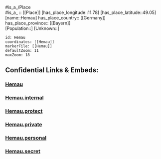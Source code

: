 ﻿---
location: [49.05,11.78] 
mapzoom: [7,12] 
mapmarker: city 
type: City
tags:
- geo/City


SpocWebEntityId: 30883
isDeleted: false
confidential: public

---
#is_a_/Place  
#is_a_ :: [[Place]] 
[has_place_longitude::11.78] 
[has_place_latitude::49.05] 
[name::Hemau] 
has_place_country:: [[Germany]]  
has_place_province:: [[Bayern]]  
[Population::] 
[Unknown::] 


```leaflet
id: Hemau
coordinates: [[Hemau]] 
markerFile: [[Hemau]] 
defaultZoom: 11 
maxZoom: 18
```


## Confidential Links & Embeds: 

### [Hemau](/_public/Earth/Continent/Europe/Europe~Central/Germany/Germany~West/Bayern/counties~Bayern/Regensburg/cities~Regensburg/Hemau.md) 

### [Hemau.internal](/_internal/Earth/Continent/Europe/Europe~Central/Germany/Germany~West/Bayern/counties~Bayern/Regensburg/cities~Regensburg/Hemau.internal.md) 

### [Hemau.protect](/_protect/Earth/Continent/Europe/Europe~Central/Germany/Germany~West/Bayern/counties~Bayern/Regensburg/cities~Regensburg/Hemau.protect.md) 

### [Hemau.private](/_private/Earth/Continent/Europe/Europe~Central/Germany/Germany~West/Bayern/counties~Bayern/Regensburg/cities~Regensburg/Hemau.private.md) 

### [Hemau.personal](/_personal/Earth/Continent/Europe/Europe~Central/Germany/Germany~West/Bayern/counties~Bayern/Regensburg/cities~Regensburg/Hemau.personal.md) 

### [Hemau.secret](/_secret/Earth/Continent/Europe/Europe~Central/Germany/Germany~West/Bayern/counties~Bayern/Regensburg/cities~Regensburg/Hemau.secret.md) 
